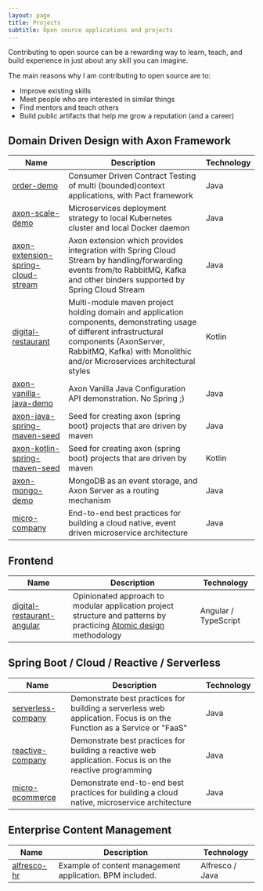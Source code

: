 ```yaml
---
layout: page
title: Projects
subtitle: Open source applications and projects
---
```


Contributing to open source can be a rewarding way to learn, teach, and build experience in just about any skill you can imagine.

The main reasons why I am contributing to open source are to:
 - Improve existing skills
 - Meet people who are interested in similar things
 - Find mentors and teach others
 - Build public artifacts that help me grow a reputation (and a career)
 
 
## Domain Driven Design with Axon Framework

| Name          | Description                                                                                  | Technology |
| ------------- | -------------------------------------------------------------------------------------------- | ---------- |
| [order-demo](http://idugalic.github.io/orderdemo/) | Consumer Driven Contract Testing of multi (bounded)context applications, with Pact framework | Java |
| [axon-scale-demo](http://idugalic.github.io/axon-scale-demo/) | Microservices deployment strategy to local Kubernetes cluster and local Docker daemon | Java |
| [axon-extension-spring-cloud-stream](http://idugalic.github.io/axon-extension-spring-cloud-stream/) | Axon extension which provides integration with Spring Cloud Stream by handling/forwarding events from/to RabbitMQ, Kafka and other binders supported by Spring Cloud Stream | Java |
| [digital-restaurant](http://idugalic.github.io/digital-restaurant/) | Multi-module maven project holding domain and application components, demonstrating usage of different infrastructural components (AxonServer, RabbitMQ, Kafka) with Monolithic and/or Microservices architectural styles | Kotlin |
| [axon-vanilla-java-demo](http://idugalic.github.io/axon-vanilla-java-demo/) | Axon Vanilla Java Configuration API demonstration. No Spring ;) | Java |
| [axon-java-spring-maven-seed](http://idugalic.github.io/axon-java-spring-maven-seed/) | Seed for creating axon (spring boot) projects that are driven by maven | Java |
| [axon-kotlin-spring-maven-seed](http://idugalic.github.io/axon-kotlin-spring-maven-seed/) | Seed for creating axon (spring boot) projects that are driven by maven | Kotlin |
| [axon-mongo-demo](http://idugalic.github.io/axon-mongo-demo/) | MongoDB as an event storage, and Axon Server as a routing mechanism | Java |
| [micro-company](http://idugalic.github.io/micro-company/) | End-to-end best practices for building a cloud native, event driven microservice architecture | Java |

## Frontend

| Name          | Description                                                                                  | Technology |
| ------------- | -------------------------------------------------------------------------------------------- | ---------- |
| [digital-restaurant-angular](http://idugalic.github.io/digital-restaurant-angular/) | Opinionated approach to modular application project structure and patterns by practicing [Atomic design](http://atomicdesign.bradfrost.com/) methodology | Angular / TypeScript |

## Spring Boot / Cloud / Reactive / Serverless

| Name          | Description                                                                                  | Technology |
| ------------- | -------------------------------------------------------------------------------------------- | ---------- |
| [serverless-company](http://idugalic.github.io/serverless-company/) | Demonstrate best practices for building a serverless web application. Focus is on the Function as a Service or "FaaS" | Java |
| [reactive-company](http://idugalic.github.io/reactive-company/) | Demonstrate best practices for building a reactive web application. Focus is on the reactive programming | Java |
| [micro-ecommerce](http://idugalic.github.io/micro-ecommerce/) | Demonstrate end-to-end best practices for building a cloud native, microservice architecture | Java |


## Enterprise Content Management

| Name          | Description                                                                                  | Technology |
| ------------- | -------------------------------------------------------------------------------------------- | ---------- |
| [alfresco-hr](http://idugalic.github.io/alfresco-hr/) | Example of content management application. BPM included. | Alfresco / Java |
